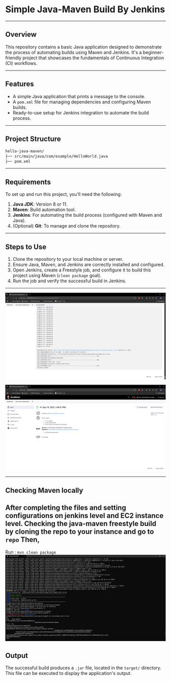 # Simple Java-Maven Build By Jenkins
---
## Overview

This repository contains a basic Java application designed to demonstrate the process of automating builds using Maven and Jenkins. It's a beginner-friendly project that showcases the fundamentals of Continuous Integration (CI) workflows.

---

## Features

- A simple Java application that prints a message to the console.
- A `pom.xml` file for managing dependencies and configuring Maven builds.
- Ready-to-use setup for Jenkins integration to automate the build process.

---

## Project Structure

```
hello-java-maven/
├── src/main/java/com/example/HelloWorld.java
├── pom.xml
```

---

## Requirements

To set up and run this project, you’ll need the following:

1. **Java JDK**: Version 8 or 11.
2. **Maven**: Build automation tool.
3. **Jenkins**: For automating the build process (configured with Maven and Java).
4. (Optional) **Git**: To manage and clone the repository.

---

## Steps to Use

1. Clone the repository to your local machine or server.
2. Ensure Java, Maven, and Jenkins are correctly installed and configured.
3. Open Jenkins, create a Freestyle job, and configure it to build this project using Maven (`clean package` goal).
4. Run the job and verify the successful build in Jenkins.
---
![Giving Build Sucess](./Pictures/Screenshot%202025-04-19%20231930.png)

![jenkins freestyle-build](./Pictures/Screenshot%202025-04-19%20232020.png)

---
## Checking Maven locally 
After completing the files and setting configurations on jenkins level and EC2 instance level. Checking the java-maven freestyle build by cloning the repo to your instance and go to `repo` Then,
---
Run : `mvn clean package`
![Output](./Pictures/Screenshot%202025-04-19%20232124.png)
## Output

The successful build produces a `.jar` file, located in the `target/` directory. This file can be executed to display the application's output.

